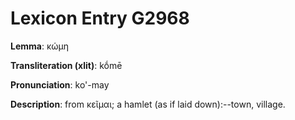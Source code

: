 # Lexicon Entry G2968

**Lemma**: κώμη

**Transliteration (xlit)**: kṓmē

**Pronunciation**: ko'-may

**Description**:
from κεῖμαι; a hamlet (as if laid down):--town, village.
